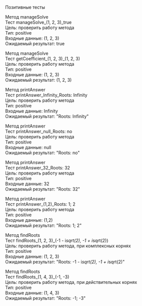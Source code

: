 Позитивные тесты  
  
Метод manageSolve    
Тест manageSolve_(1, 2, 3)_true    
Цель: проверить работу метода     
Тип: positive    
Входные данные: (1, 2, 3)    
Ожидаемый результат: true   

Метод manageSolve    
Тест getCoefficient_(1, 2, 3)_(1, 2, 3)    
Цель: проверить работу метода     
Тип: positive    
Входные данные: (1, 2, 3)    
Ожидаемый результат: (1, 2, 3)   
  
Метод printAnswer     
Тест printAnswer_Infinity_Roots: Infinity    
Цель: проверить работу метода     
Тип: positive    
Входные данные: Infinity    
Ожидаемый результат: "Roots: Infinity"    
  
Метод printAnswer     
Тест printAnswer_null_Roots: no    
Цель: проверить работу метода     
Тип: positive    
Входные данные: null    
Ожидаемый результат: "Roots: no"  
  
Метод printAnswer     
Тест printAnswer_32_Roots: 32      
Цель: проверить работу метода     
Тип: positive    
Входные данные: 32    
Ожидаемый результат: "Roots: 32"  
  
Метод printAnswer     
Тест printAnswer_(1,2)_Roots: 1; 2        
Цель: проверить работу метода     
Тип: positive    
Входные данные: (1,2)    
Ожидаемый результат: "Roots: 1; 2" 
  
Метод findRoots     
Тест findRoots_(1, 2, 3)_(-1 - i*sqrt(2), -1 + i*sqrt(2))        
Цель: проверить работу метода, при комплексных корнях    
Тип: positive    
Входные данные: (1, 2, 3)    
Ожидаемый результат: "Roots: -1 - i*sqrt(2), -1 + i*sqrt(2)"  
  
Метод findRoots     
Тест findRoots_(1, 4, 3)_(-1, -3)        
Цель: проверить работу метода, при действительных корнях    
Тип: positive    
Входные данные: (1, 4, 3)    
Ожидаемый результат: "Roots: -1; -3"  

